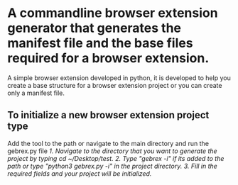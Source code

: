 # A commandline browser extension generator that generates the manifest file and the base files required for a browser extension.

A simple browser extension developed in python, it is developed to help you create a base structure for a browser extension project or you can create only a manifest file.

## To initialize a new browser extension project type
Add the tool to the path or navigate to the main directory and run the gebrex.py file
*1. Navigate to the directory that you want to generate the project by typing  cd ~/Desktop/test.*
*2. Type "gebrex -i" if its added to the path or type "python3 gebrex.py -i" in the project directory.*
*3. Fill in the required fields and your project will be initialized.*

